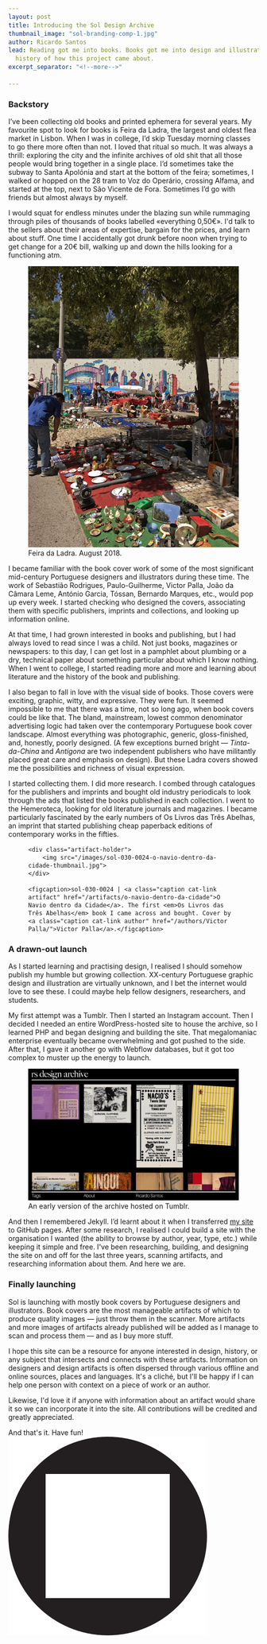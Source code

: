 ```yaml
---
layout: post
title: Introducing the Sol Design Archive
thumbnail_image: "sol-branding-comp-1.jpg"
author: Ricardo Santos
lead: Reading got me into books. Books got me into design and illustration. A brief
  history of how this project came about.
excerpt_separator: "<!--more-->"

---
```

<h3>Backstory</h3>

I’ve been collecting old books and printed ephemera for several years. My favourite spot to look for books is Feira da Ladra, the largest and oldest flea market in Lisbon. When I was in college, I’d skip Tuesday morning classes to go there more often than not. I loved that ritual so much. It was always a thrill: exploring the city and the infinite archives of old shit that all those people would bring together in a single place. I’d sometimes take the subway to Santa Apolónia and start at the bottom of the feira; sometimes, I walked or hopped on the 28 tram to Voz do Operário, crossing Alfama, and started at the top, next to São Vicente de Fora. Sometimes I’d go with friends but almost always by myself.

I would squat for endless minutes under the blazing sun while rummaging through piles of thousands of books labelled «everything 0,50€». I'd talk to the sellers about their areas of expertise, bargain for the prices, and learn about stuff. One time I accidentally got drunk before noon when trying to get change for a 20€ bill, walking up and down the hills looking for a functioning atm.

<figure class="post-img offset"> <img src="/images/blog_posts/feira-da-ladra.jpg"> <figcaption> Feira da Ladra. August 2018. </figcaption> </figure>

I became familiar with the book cover work of some of the most significant mid-century Portuguese designers and illustrators during these time. The work of Sebastião Rodrigues, Paulo-Guilherme, Victor Palla, João da Câmara Leme, António Garcia, Tóssan, Bernardo Marques, etc., would pop up every week. I started checking who designed the covers, associating them with specific publishers, imprints and collections, and looking up information online.

At that time, I had grown interested in books and publishing, but I had always loved to read since I was a child. Not just books, magazines or newspapers: to this day, I can get lost in a pamphlet about plumbing or a dry, technical paper about something particular about which I know nothing. When I went to college, I started reading more and more and learning about literature and the history of the book and publishing.

I also began to fall in love with the visual side of books. Those covers were exciting, graphic, witty, and expressive. They were fun. It seemed impossible to me that there was a time, not so long ago, when book covers could be like that. The bland, mainstream, lowest common denominator advertising logic had taken over the contemporary Portuguese book cover landscape. Almost everything was photographic, generic, gloss-finished, and, honestly, poorly designed. (A few exceptions burned bright — _Tinta-da-China_ and _Antígona_ are two independent publishers who have militantly placed great care and emphasis on design). But these Ladra covers showed me the possibilities and richness of visual expression.

I started collecting them. I did more research. I combed through catalogues for the publishers and imprints and bought old industry periodicals to look through the ads that listed the books published in each collection. I went to the Hemeroteca, looking for old literature journals and magazines. I became particularly fascinated by the early numbers of Os Livros das Três Abelhas, an imprint that started publishing cheap paperback editions of contemporary works in the fifties.

<figure class="post-img artifact">

    <div class="artifact-holder">
        <img src="/images/sol-030-0024-o-navio-dentro-da-cidade-thumbnail.jpg">
    </div>

    <figcaption>sol-030-0024 | <a class="caption cat-link artifact" href="/artifacts/o-navio-dentro-da-cidade">O Navio dentro da Cidade</a>. The first <em>Os Livros das Três Abelhas</em> book I came across and bought. Cover by <a class="caption cat-link author" href="/authors/Victor Palla/">Victor Palla</a>.</figcaption>

</figure>

<h3>A drawn-out launch</h3>

As I started learning and practising design, I realised I should somehow publish my humble but growing collection. XX-century Portuguese graphic design and illustration are virtually unknown, and I bet the internet would love to see these. I could maybe help fellow designers, researchers, and students.

My first attempt was a Tumblr. Then I started an Instagram account. Then I decided I needed an entire WordPress-hosted site to house the archive, so I learned PHP and began designing and building the site. That megalomaniac enterprise eventually became overwhelming and got pushed to the side. After that, I gave it another go with Webflow databases, but it got too complex to muster up the energy to launch.

<figure class="post-img offset">
<img src="/images/blog_posts/hello-world-rs-design-archive-tumblr.gif">
<figcaption> An early version of the archive hosted on Tumblr. </figcaption>
</figure>

And then I remembered Jekyll. I’d learnt about it when I transferred <a href="https://dat-rs.com">my site</a> to GitHub pages. After some research, I realised I could build a site with the organisation I wanted (the ability to browse by author, year, type, etc.) while keeping it simple and free. I've been researching, building, and designing the site on and off for the last three years, scanning artifacts, and researching information about them. And here we are.

<h3>Finally launching</h3>

Sol is launching with mostly book covers by Portuguese designers and illustrators. Book covers are the most manageable artifacts of which to produce quality images — just throw them in the scanner. More artifacts and more images of artifacts already published will be added as I manage to scan and process them — and as I buy more stuff.

I hope this site can be a resource for anyone interested in design, history, or any subject that intersects and connects with these artifacts. Information on designers and design artifacts is often dispersed through various offline and online sources, places and languages. It's a cliché, but I'll be happy if I can help one person with context on a piece of work or an author.

Likewise, I'd love it if anyone with information about an artifact would share it so we can incorporate it into the site. All contributions will be credited and greatly appreciated.

And that's it. Have fun! <img src="/images/non-art/sol-circle-square.svg" class="sol-text-signature">
